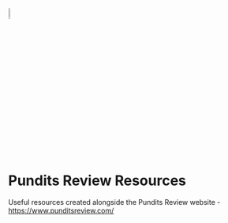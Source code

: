 <img src="https://i.ibb.co/whStZSB/pr-logo-square.png" width="7.5%" height="7.5%">

# Pundits Review Resources
Useful resources created alongside the Pundits Review website - https://www.punditsreview.com/

